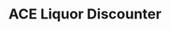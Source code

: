 ---
title: "ACE Liquor Discounter"
url: /calgary/ace-liquor-discounter-carrington-plaza-nw/
shop: supermarket
---